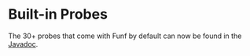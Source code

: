 # Built-in Probes #
The 30+ probes that come with Funf by default can now be found in the [Javadoc](http://wiki.funf-open-sensing-framework.googlecode.com/git/docs/edu/mit/media/funf/probe/builtin/package-frame.html).